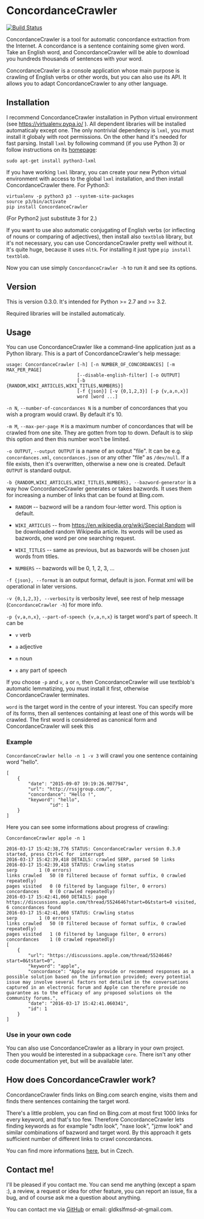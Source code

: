 # ConcordanceCrawler

[![Build Status](https://travis-ci.org/Gldkslfmsd/concordance-crawler.svg?branch=master)](https://travis-ci.org/Gldkslfmsd/concordance-crawler)

ConcordanceCrawler is a tool for automatic concordance extraction from the
Internet. A concordance is a sentence containing some given word. Take an
English word, and ConcordanceCrawler will be able to download you hundreds
thousands of sentences with your word. 

ConcordanceCrawler is a console application whose main purpose is
crawling of English verbs or other words, but you can also use its API. It allows you to
adapt ConcordanceCrawler to any other language. 

## Installation

I recommend ConcordanceCrawler installation in Python virtual environment (see
https://virtualenv.pypa.io/ ). All dependent libraries will be installed automaticaly except one.
The only nontrivial dependency is `lxml`, you must install it globaly with root permissions. On the other hand it's needed 
for fast parsing. Install `lxml` by following command (if you use Python 3) or follow instructions on its [homepage](http://lxml.de/installation.html):

```
sudo apt-get install python3-lxml
```

If you have working `lxml` library, you can create your new Python virtual environment with access to the global `lxml` installation, and then install ConcordanceCrawler there.
For Python3:

```
virtualenv -p python3 p3 --system-site-packages
source p3/bin/activate
pip install ConcordanceCrawler
```

(For Python2 just substitute 3 for 2.)

If you want to use also automatic conjugating of English verbs (or
inflecting of nouns or comparing of adjectives), then install also
`textblob` library, but it's not necessary, you can use ConcordanceCrawler
pretty well without it. It's quite huge, because it uses `nltk`. For
installing it just type `pip install textblob`.

Now you can use simply ```ConcordanceCrawler -h``` to run it and see its options.

## Version

This is version 0.3.0. It's intended for Python >= 2.7 and >= 3.2.

Required libraries will be installed automaticaly.

## Usage

You can use ConcordanceCrawler like a command-line application just as
a Python library. This is a part of ConcordanceCrawler's help message:

```
usage: ConcordanceCrawler [-h] [-n NUMBER_OF_CONCORDANCES] [-m MAX_PER_PAGE]
                          [--disable-english-filter] [-o OUTPUT]
                          [-b {RANDOM,WIKI_ARTICLES,WIKI_TITLES,NUMBERS}]
                          [-f {json}] [-v {0,1,2,3}] [-p {v,a,n,x}]
                          word [word ...]
```
`-n N`, `--number-of-concordances N` is a number of concordances that you
wish a program would crawl. By default it's 10.

`-m M`, `--max-per-page M` is a maximum number of concordances that will be
crawled from one site. They are gotten from top to down. Default is to skip
this option and then this number won't be limited. 

`-o OUTPUT`, `--output OUTPUT` is a name of an output "file". It can be e.g.
`concordances.xml`, `concordances.json` or any other "file" as `/dev/null`.
If a file exists, then it's overwritten, otherwise a new one is created.
Default `OUTPUT` is standard output. 

`-b {RANDOM,WIKI_ARTICLES,WIKI_TITLES,NUMBERS}, --bazword-generator` is a way how
ConcordanceCrawler generates or takes bazwords. It uses them for increasing
a number of links that can be found at Bing.com.

- `RANDOM` -- bazword will be a random four-letter word. This option is
	default.

- `WIKI_ARTICLES` -- from https://en.wikipedia.org/wiki/Special:Random will
	be downloaded random Wikipedia article. Its words will be used as
	bazwords, one word per one searching request.

- `WIKI_TITLES` -- same as previous, but as bazwords will be chosen just
	words from titles.

- `NUMBERS` -- bazwords will be 0, 1, 2, 3, ...

`-f {json}, --format` is an output format, default is json. Format xml will be
operational in later versions.

`-v {0,1,2,3}, --verbosity` is verbosity level, see rest of help message
(`ConcordanceCrawler -h`) for more info.

`-p {v,a,n,x}`, `--part-of-speech {v,a,n,x}` is target word's part of
speech. It can be

- `v` verb

- `a` adjective

- `n` noun

- `x` any part of speech

If you choose `-p` and `v`, `a` or `n`, then ConcordanceCrawler will use
textblob's automatic lemmatizing, you must install it first, otherwise
ConcordanceCrawler terminates.

`word` is the target word in the centre of your interest. You can specify
more of its forms, then all sentences containing at least one of this words
will be crawled. The first word is considered as canonical form and
ConcordanceCrawler will seek this 

### Example

```ConcordanceCrawler hello -n 1 -v 3``` will crawl you one sentence
containing word "hello".

```
[
    {
        "date": "2015-09-07 19:19:26.907794",
        "url": "http://rssjgroup.com/",
        "concordance": "Hello !",
        "keyword": "hello",
				"id": 1
    }
]
```

Here you can see some informations about progress of crawling:
```
ConcordanceCrawler apple -n 1
```

```
2016-03-17 15:42:38,776 STATUS: ConcordanceCrawler version 0.3.0 started, press Ctrl+C for 	interrupt
2016-03-17 15:42:39,418 DETAILS: crawled SERP, parsed 50 links
2016-03-17 15:42:39,418 STATUS: Crawling status 
serp		1 (0 errors) 
links crawled	50 (0 filtered because of format suffix, 0 crawled repeatedly)
pages visited	0 (0 filtered by language filter, 0 errors)
concordances	0 (0 crawled repeatedly)
2016-03-17 15:42:41,060 DETAILS: page https://discussions.apple.com/thread/5524646?start=0&tstart=0 visited, 6 concordances found
2016-03-17 15:42:41,060 STATUS: Crawling status 
serp		1 (0 errors) 
links crawled	50 (0 filtered because of format suffix, 0 crawled repeatedly)
pages visited	1 (0 filtered by language filter, 0 errors)
concordances	1 (0 crawled repeatedly)
[
    {
        "url": "https://discussions.apple.com/thread/5524646?start=0&tstart=0",
        "keyword": "apple",
        "concordance": "Apple may provide or recommend responses as a possible solution based on the information provided; every potential issue may involve several factors not detailed in the conversations captured in an electronic forum and Apple can therefore provide no guarantee as to the efficacy of any proposed solutions on the community forums.",
        "date": "2016-03-17 15:42:41.060341",
        "id": 1
    }
]
```

### Use in your own code

You can also use ConcordanceCrawler as a library in your own project. Then
you would be interested in a subpackage ```core```. There isn't any other
code documentation yet, but will be available later.

## How does ConcordanceCrawler work?

ConcordanceCrawler finds links on Bing.com search engine, visits them and
finds there sentences containing the target word.

There's a little problem, you can find on Bing.com at most first 1000 links
for every keyword, and that's too few. Therefore ConcordanceCrawler lets
finding keywords as for example "sdtn look", "naxe look", "jzmw look" and
similar combinations of bazword and target word. By this approach it gets
sufficient number of different links to crawl concordances.

You can find more informations [here](https://github.com/Gldkslfmsd/concordance-crawler/tree/master/doc), but in Czech.

## Contact me!

I'll be pleased if you contact me. You can send me anything (except a spam
:), a review, a request or idea for other feature, you can report an issue, fix
a bug, and of course ask me a question about anything.

You can contact me via [GitHub](https://github.com/Gldkslfmsd) or email: gldkslfmsd-at-gmail.com.

